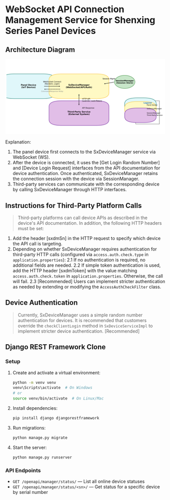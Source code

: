 # WebSocket API Connection Management Service for Shenxing Series Panel Devices

## Architecture Diagram
![demo.png](demo.png)

Explanation:
1. The panel device first connects to the SxDeviceManager service via WebSocket (WS).
2. After the device is connected, it uses the [Get Login Random Number] and [Device Login Request] interfaces from the API documentation for device authentication. Once authenticated, SxDeviceManager retains the connection session with the device via SessionManager.
3. Third-party services can communicate with the corresponding device by calling SxDeviceManager through HTTP interfaces.

## Instructions for Third-Party Platform Calls
> Third-party platforms can call device APIs as described in the device's API documentation. In addition, the following HTTP headers must be set:

1. Add the header [sxdmSn] in the HTTP request to specify which device the API call is targeting.
2. Depending on whether SxDeviceManager requires authentication for third-party HTTP calls (configured via `access.auth.check.type` in `application.properties`):
   2.1 If no authentication is required, no additional fields are needed.
   2.2 If simple token authentication is used, add the HTTP header [sxdmToken] with the value matching `access.auth.check.token` in `application.properties`. Otherwise, the call will fail.
   2.3 [Recommended] Users can implement stricter authentication as needed by extending or modifying the `AccessAuthCheckFilter` class.

## Device Authentication
> Currently, SxDeviceManager uses a simple random number authentication for devices. It is recommended that customers override the `checkClientLogin` method in `SxDeviceServiceImpl` to implement stricter device authentication. [Recommended]

## Django REST Framework Clone

### Setup

1. Create and activate a virtual environment:
   ```sh
   python -m venv venv
   venv\Scripts\activate  # On Windows
   # or
   source venv/bin/activate  # On Linux/Mac
   ```
2. Install dependencies:
   ```sh
   pip install django djangorestframework
   ```
3. Run migrations:
   ```sh
   python manage.py migrate
   ```
4. Start the server:
   ```sh
   python manage.py runserver
   ```

### API Endpoints

- `GET /openapi/manager/status/` — List all online device statuses
- `GET /openapi/manager/status/<sn>/` — Get status for a specific device by serial number